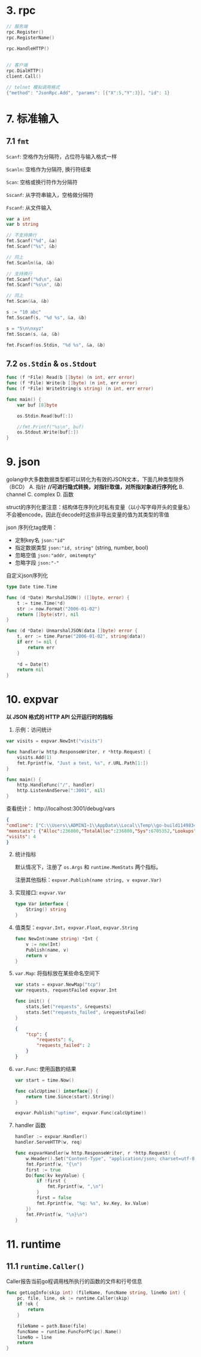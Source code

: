 # 3. rpc

```go
// 服务端
rpc.Register()
rpc.RegisterName()

rpc.HandleHTTP()
             
             
// 客户端
rpc.DialHTTP()
client.Call()

// telnet 模拟调用格式
{"method": "JsonRpc.Add", "params": [{"X":5,"Y":3}], "id": 1}
```





# 7. 标准输入

## 7.1 `fmt`

`Scanf`: 空格作为分隔符，占位符与输入格式一样

`Scanln`: 空格作为分隔符, 换行符结束

`Scan`: 空格或换行符作为分隔符

`Sscanf`: 从字符串输入，空格做分隔符

`Fscanf`: 从文件输入

```go
var a int
var b string

// 不支持换行
fmt.Scanf("%d", &a)
fmt.Scanf("%s", &b)

// 同上
fmt.Scanln(&a, &b)

// 支持换行
fmt.Scanf("%d\n", &a)
fmt.Scanf("%s\n", &b)

// 同上
fmt.Scan(&a, &b)

s := "10 abc"
fmt.Sscanf(s, "%d %s", &a, &b)

s = "5\n\nxyz"
fmt.Sscan(s, &a, &b)

fmt.Fscanf(os.Stdin, "%d %s", &a, &b)
```

## 7.2 `os.Stdin` & `os.Stdout`

```go
func (f *File) Read(b []byte) (n int, err error)
func (f *File) Write(b []byte) (n int, err error)
func (f *File) WriteString(s string) (n int, err error)
```



```go
func main() {
	var buf [8]byte

	os.Stdin.Read(buf[:])

	//fmt.Printf("%s\n", buf)
    os.Stdout.Write(buf[:])
}
```





# 9. json

golang中大多数数据类型都可以转化为有效的JSON文本，下面几种类型除外（BCD）
A. 指针  **//可进行隐式转换，对指针取值，对所指对象进行序列化**
B. channel
C. complex
D. 函数

struct的序列化要注意：结构体在序列化时私有变量（以小写字母开头的变量名）不会被encode，因此在decode时这些非导出变量的值为其类型的零值



json 序列化tag使用：

- 定制key名            `json:"id"`
- 指定数据类型        `json:"id, string"`    (string, number, bool)
- 忽略空值                `json:"addr, omitempty"`
- 忽略字段                `json:"-"`

自定义json序列化

```go
type Date time.Time

func (d *Date) MarshalJSON() ([]byte, error) {
    t := time.Time(*d)
    str := now.Format("2006-01-02")
    return []byte(str), nil
}

func (d *Date) UnmarshalJSON(data []byte) error {
    t, err := time.Parse("2006-01-02", string(data))
    if err != nil {
        return err
    }
    
    *d = Date(t)
    return nil
}
```



# 10. expvar

**以 JSON 格式的 HTTP API 公开运行时的指标**

1. 示例：访问统计

```go
var visits = expvar.NewInt("visits")

func handler(w http.ResponseWriter, r *http.Request) {
	visits.Add(1)
	fmt.Fprintf(w, "Just a test, %s", r.URL.Path[1:])
}

func main() {
	http.HandleFunc("/", handler)
	http.ListenAndServe(":3001", nil)
}
```

查看统计： http://localhost:3001/debug/vars

```json
{
"cmdline": ["C:\\Users\\ADMINI~1\\AppData\\Local\\Temp\\go-build114983442\\b001\\exe\\main.exe"],
"memstats": {"Alloc":236800,"TotalAlloc":236800,"Sys":6705352,"Lookups":0,"Mallocs":1380,"Frees":98,"HeapAlloc":236800,"HeapSys":3997696,"HeapIdle":3014656,"HeapInuse":983040,"HeapReleased":3014656,"HeapObjects":1282,"StackInuse":196608,"StackSys":196608,"MSpanInuse":28560,"MSpanSys":32768,"MCacheInuse":6816,"MCacheSys":16384,"BuckHashSys":4027,"GCSys":1802208,"OtherSys":655661,"NextGC":4473924,"LastGC":0,"PauseTotalNs":0,"PauseNs":[...],"PauseEnd":[...],"NumGC":0,"NumForcedGC":0,"GCCPUFraction":0,"EnableGC":true,"DebugGC":false,"BySize":[{"Size":0,"Mallocs":0,"Frees":0},...{"Size":19072,"Mallocs":0,"Frees":0}]},
"visits": 4
}
```

2. 统计指标

   默认情况下，注册了 `os.Args` 和 `runtime.MemStats` 两个指标。

   注册其他指标：`expvar.Publish(name string, v expvar.Var)`



3. 实现接口: `expvar.Var`

    ```go
    type Var interface {
    	String() string
	}
    ```


4. 值类型：`expvar.Int`，`expvar.Float`, `expvar.String`

    ```go
    func NewInt(name string) *Int {
    	v := new(Int)
    	Publish(name, v)
    	return v
    }
    ```

5. `var.Map`: 将指标放在某些命名空间下

    ```go
    var stats = expvar.NewMap("tcp")
    var requests, requestFailed expvar.Int

    func init() {
    	stats,Set("requests", &requests)
    	stats.Set("requests_failed", &requestsFailed)
    }
    ```

    ```json
    {
    	"tcp": {
    		"requests": 6,
    		"requests_failed": 2
    	}
    }
    ```

6. `var.Func`: 使用函数的结果
   
    ```go
    var start = time.Now()
    
    func calcUptime() interface{} {
    	return time.Since(start).String()
    }
    
    expvar.Publish("uptime", expvar.Func(calcUptime))
    ```



7. handler 函数

   ```go
   handler := expvar.Handler()
   handler.ServeHTTP(w, req)
   
   func expvarHandler(w http.ResponseWriter, r *http.Request) {
       w.Header().Set("Content-Type", "application/json; charset=utf-8")
       fmt.Fprintf(w, "{\n")
       first := true
       Do(func(kv keyValue) {
           if !first {
               fmt.Fprintf(w, ",\n")
           }
           first = false
           fmt.Fprintf(w, "%q: %s", kv.Key, kv.Value)
       })
       fmt.FPrintf(w, "\n}\n")
   }
   ```

   

# 11. runtime

## 11.1 `runtime.Caller()`

Caller报告当前go程调用栈所执行的函数的文件和行号信息

```go
func getLogInfo(skip int) (fileName, funcName string, lineNo int) {
	pc, file, line, ok := runtime.Caller(skip)
	if !ok {
		return
	}

	fileName = path.Base(file)
	funcName = runtime.FuncForPC(pc).Name()
	lineNo = line
	return
}
```

